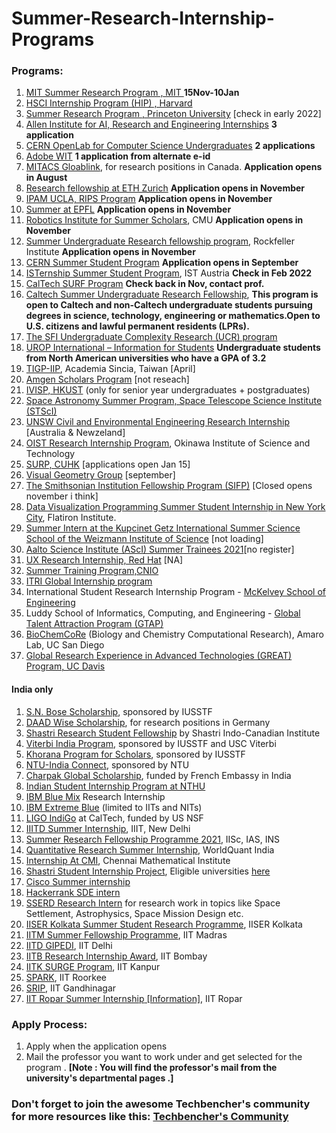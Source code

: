 # Summer-Research-Internship-Programs

### Programs:
1.  [MIT Summer Research Program , MIT ](https://oge.mit.edu/graddiversity/msrp/) **15Nov-10Jan**
1.   [HSCI Internship Program (HIP) , Harvard](https://hsci.harvard.edu/research/hsci-internship-program-hip)
2.   [Summer Research Program , Princeton University](https://undergraduateresearch.princeton.edu/programs/summer-programs?field_princeton_status_eligibili_value=Non-Princeton+undergrads&field_class_year_eligibility_value=Juniors&field_division_value=Engineering) [check in early 2022]
3.  [Allen Institute for AI, Research and Engineering Internships](https://allenai.org/internships) **3 application**
4.  [CERN OpenLab for Computer Science Undergraduates](https://openlab.cern/education) **2 applications**
5.  [Adobe WIT](https://research.adobe.com/forms/adobe-india-women-in-technology-scholarship/) **1 application from alternate e-id**
6.  [MITACS Gloablink](https://www.mitacs.ca/en/programs/globalink/globalink-research-internship), for research positions in Canada. **Application opens in August**
7.  [Research fellowship at ETH Zurich](https://www.inf.ethz.ch/studies/summer-research-fellowship.html) **Application opens in November**
8.  [IPAM UCLA, RIPS Program](http://www.ipam.ucla.edu/programs/student-research-programs/) **Application opens in November**
9.  [Summer at EPFL](https://summer.epfl.ch/) **Application opens in November**
10.  [Robotics Institute for Summer Scholars](https://riss.ri.cmu.edu/), CMU **Application opens in November**
11.  [Summer Undergraduate Research fellowship program](https://www.rockefeller.edu/education-and-training/surf/), Rockfeller Institute **Application opens in November**
12.  [CERN Summer Student Program](https://careers.cern/summer) **Application opens in September**
13.  [ISTernship Summer Student Program](https://phd.pages.ist.ac.at/isternship/), IST Austria **Check in Feb 2022**
14.  [CalTech SURF Program](https://www.sfp.caltech.edu/programs/surf/application_information) **Check back in Nov, contact prof.**
15.  [Caltech Summer Undergraduate Research Fellowship](https://www.jpl.nasa.gov/edu/intern/apply/caltech-summer-undergraduate-research-fellowship/), **This program is open to Caltech and non-Caltech undergraduate students pursuing degrees in science, technology, engineering or mathematics.Open to U.S. citizens and lawful permanent residents (LPRs).**
16. [The SFI Undergraduate Complexity Research (UCR) program](https://www.santafe.edu/engage/learn/programs/undergraduate-complexity-research)
17. [UROP International – Information for Students](https://www.rwth-aachen.de/cms/root/Forschung/Angebote-fuer-Forschende/Angebote-fuer-Studierende/UROP/UROP-INternational/~wnr/Informationen-fuer-Studierende/?lidx=1) **Undergraduate students from North American universities who have a GPA of 3.2**
18. [TIGP-IIP](https://tigpsip.apps.sinica.edu.tw/index.php), Academia Sincia, Taiwan [April]
18. [Amgen Scholars Program](amgenscholars.com/asia-program) [not reseach]
19. [IVISP, HKUST](https://pg.ust.hk/ivisp) (only for senior year undergraduates + postgraduates)
20. [Space Astronomy Summer Program, Space Telescope Science Institute (STScI)](http://www.stsci.edu/opportunities/space-astronomy-summer-program)
21. [UNSW Civil and Environmental Engineering Research Internship](https://www.engineering.unsw.edu.au/civil-engineering/study-with-us/international-exchange/research-internship-to-unsw-for-international-students) [Australia & Newzeland]
22. [OIST Research Internship Program](https://groups.oist.jp/grad/research-interns), Okinawa Institute of Science and Technology
23. [SURP, CUHK](http://www.summer.cuhk.edu.hk/surp/) [applications open Jan 15]
24. [Visual Geometry Group](https://www.robots.ox.ac.uk/~vgg/) [september]
25. [The Smithsonian Institution Fellowship Program (SIFP)](https://www.smithsonianofi.com/fellowship-opportunities/smithsonian-institution-fellowship-program/) [Closed opens november i think]
26. [Data Visualization Programming Summer Student Internship in New York City](https://simonsfoundation.wd1.myworkdayjobs.com/en-US/simonsfoundationcareers/job/162-Fifth-Avenue/Data-Visualization-Intern--SCC_R0000579), Flatiron Institute. 
27. [Summer Intern at the Kupcinet Getz International Summer Science School of the Weizmann Institute of Science](https://www.weizmann.ac.il/feinberg/admissions/kupcinet-getz-international-summer-school/about-program-0) [not loading]
28. [Aalto Science Institute (AScI) Summer Trainees 2021](https://www.aalto.fi/en/open-positions/aalto-science-institute-asci-summer-trainees-2021)[no register]
30. [UX Research Internship, Red Hat](https://us-redhat.icims.com/jobs/83084/remote-us-nc/job) [NA]
31. [Summer Training Program,CNIO](https://www.cnio.es/en/education-and-career-development/career-development-programmes/undergraduate-students/)
32. [ITRI Global Internship program](https://www.itri.org.tw/english/ListStyle.aspx?DisplayStyle=05&SiteID=1&MmmID=617731531432246346)
33. International Student Research Internship Program - [McKelvey School of Engineering](https://engineering.wustl.edu/academics/undergraduate-research/international-student-research-internship-program.html)
34. Luddy School of Informatics, Computing, and Engineering - [Global Talent Attraction Program (GTAP)](https://luddy.indiana.edu/research/student-research/fellowship.html)
35. [BioChemCoRe](https://biochemcore.ucsd.edu/) (Biology and Chemistry Computational Research), Amaro Lab, UC San Diego 
36. [Global Research Experience in Advanced Technologies (GREAT) Program, UC Davis](https://great.ucdavis.edu/)

#### India only

1. [S.N. Bose Scholarship](http://iusstf.org/story/53-74-For-Indian-Students.html), sponsored by IUSSTF
2. [DAAD Wise Scholarship](https://www.daad.de/go/en/stipa50015295), for research positions in Germany
1. [Shastri Research Student Fellowship](https://www.shastriinstitute.org/shastri-research-student-fellowship) by Shastri Indo-Canadian Institute
2. [Viterbi India Program](https://www.iusstf.org/program/iusstf-viterbi-program), sponsored by IUSSTF and USC Viterbi
3. [Khorana Program for Scholars](https://www.iusstf.org/program/khorana-program-for-scholars), sponsored by IUSSTF
4. [NTU-India Connect](http://global.ntu.edu.sg/GMP/ic/Pages/default.aspx), sponsored by NTU
5. [Charpak Global Scholarship](https://www.inde.campusfrance.org/charpak-lab-scholarship), funded by French Embassy in India
6. [Indian Student Internship Program at NTHU](http://oga.nthu.edu.tw/news.php?id=233&lang=en)
7. [IBM Blue Mix](https://researcher.watson.ibm.com/researcher/view_group_subpage.php?id=8101) Research Internship
8. [IBM Extreme Blue](http://www-07.ibm.com/employment/in/students/extreme-blue/index.html) (limited to IITs and NITs)
9. [LIGO IndiGo](http://jobs.gw-indigo.org/tiki-index.php?page=LIGO-IndIGO+Summer+Students+Program) at CalTech, funded by US NSF
10. [IIITD Summer Internship](https://www.iiitd.ac.in/placement/internships), IIIT, New Delhi
11. [Summer Research Fellowship Programme 2021](https://web-japps.ias.ac.in:8443/fellowship2021/application_instructions.jsp), IISc, IAS, INS
12. [Quantitative Research Summer Internship](https://websim.worldquantchallenge.com/en/cms/wqc/summerprograms/india/), WorldQuant India
13. [Internship At CMI](https://www.cmi.ac.in/admissions/internships.php), Chennai Mathematical Institute
14. [Shastri Student Internship Project](https://www.shastriinstitute.org/Shastri_Student_Internship_Project), Eligible universities [here](https://www.shastriinstitute.org/member-council)
15. [Cisco Summer internship](https://jobs.cisco.com/jobs/ProjectDetail/Software-Engineer-Bachelor-s-Intern-United-States/1295250?source=Pitt+CSC&tags=CDC+SnNG+students-and-new-graduate-programs)
16. [Hackerrank SDE intern](https://breakinghierarchy.com/hackerrank-sde-intern/)
17. [SSERD Research Intern](https://www.sserd.org/internship/) for research work in topics like Space Settlement, Astrophysics, Space Mission Design etc.
18. [IISER Kolkata Summer Student Research Programme](https://www.iiserkol.ac.in/~summer.research/), IISER Kolkata
19. [IITM Summer Fellowship Programme](https://sfp.iitm.ac.in), IIT Madras
20. [IITD GIPEDI](https://web.iitd.ac.in/~subrat/SummerInternshipRules.htm), IIT Delhi
21. [IITB Research Internship Award](http://www.iitb.ac.in/en/education/research-internship), IIT Bombay
22. [IITK SURGE Program](http://surge.iitk.ac.in/about.html), IIT Kanpur
23. [SPARK](http://spark.iitr.ac.in/), IIT Roorkee
24. [SRIP](https://srip.iitgn.ac.in/info/), IIT Gandhinagar
25. [IIT Ropar Summer Internship](https://onlineportal.iitrpr.ac.in/sia-21)[ [Information]](https://www.iitrpr.ac.in/sites/default/files/Advertisement%20for%20Summer%20Internship%202021.pdf), IIT Ropar



### Apply Process:
1. Apply when the application opens
2. Mail the professor you want to work under and get selected for the program . **[Note : You will find the professor's mail from the  university's departmental pages .]**

### Don't forget to join the awesome Techbencher's community for more resources like this: [Techbencher's Community](https://discord.gg/7tPVBnPTdN)
